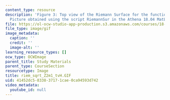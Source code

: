 ```yaml
---
content_type: resource
description: 'Figure 3: Top view of the Riemann Surface for the function f(z)=(z[exp]2-1)[exp]1/2.
  Picture obtained using the script RiemannSur in the Athena 18.04 MatLab Toolkit.'
file: https://ol-ocw-studio-app-production.s3.amazonaws.com/courses/18-04-complex-variables-with-applications-fall-1999/41452dc5833837171cae0ca94593d742_riem_sqrt_Z2m1_tvH.GIF
file_type: image/gif
image_metadata:
  caption: ''
  credit: ''
  image-alt: ''
learning_resource_types: []
ocw_type: OCWImage
parent_title: Study Materials
parent_type: CourseSection
resourcetype: Image
title: riem_sqrt_Z2m1_tvH.GIF
uid: 41452dc5-8338-3717-1cae-0ca94593d742
video_metadata:
  youtube_id: null
---
```

